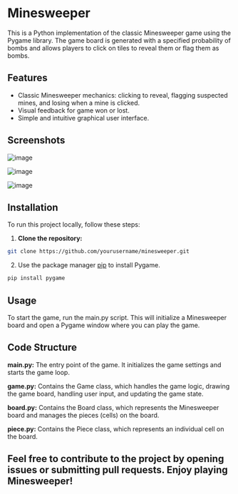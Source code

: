 # Minesweeper
This is a Python implementation of the classic Minesweeper game using the Pygame library. The game board is generated with a specified probability of bombs and allows players to click on tiles to reveal them or flag them as bombs.

## Features
- Classic Minesweeper mechanics: clicking to reveal, flagging suspected mines, and losing when a mine is clicked.
- Visual feedback for game won or lost.
- Simple and intuitive graphical user interface.


## Screenshots  
![image](https://github.com/alomj/Minesweeper/assets/144105248/e8632010-2785-4f3a-9a42-61fd567881d8)

![image](https://github.com/alomj/Minesweeper/assets/144105248/131690bd-7d92-459e-898b-0ea513053cc6)

![image](https://github.com/alomj/Minesweeper/assets/144105248/8555e94a-c248-424a-8043-ebc5122332fe)

## Installation

To run this project locally, follow these steps:
1. **Clone the repository:**
```bash
git clone https://github.com/yourusername/minesweeper.git
```
2. Use the package manager [pip](https://pip.pypa.io/en/stable/) to install Pygame.

```bash
pip install pygame
```

## Usage
To start the game, run the main.py script. This will initialize a Minesweeper board and open a Pygame window where you can play the game.

## Code Structure
 **main.py:** The entry point of the game. It initializes the game settings and starts the game loop.
 
 **game.py:** Contains the Game class, which handles the game logic, drawing the game board, handling user input, and updating the game state.
 
 **board.py:** Contains the Board class, which represents the Minesweeper board and manages the pieces (cells) on the board.
 
 **piece.py:** Contains the Piece class, which represents an individual cell on the board.


## Feel free to contribute to the project by opening issues or submitting pull requests.  **Enjoy playing Minesweeper!**


